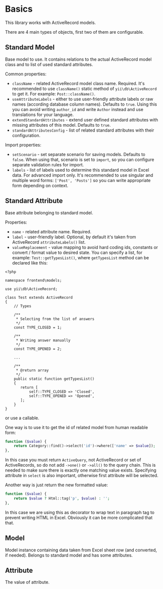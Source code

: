 # Basics

This library works with ActiveRecord models.

There are 4 main types of objects, first two of them are configurable.

## Standard Model

Base model to use. It contains relations to the actual ActiveRecord model class and to list of used standard attributes.

Common properties:

- `className` - related ActiveRecord model class name. Required. It's recommended to use `className()` static method of
`yii\db\ActiveRecord` to get it. For example: `Post::className()`.
- `useAttributeLabels` - either to use user-friendly attribute labels or raw names (according database column names).
Defaults to `true`. Using this you can avoid writing `author_id` and write `Author` instead and use translations for
your language.
- `extendStandardAttributes` - extend user defined standard attributes with missing attributes of this model. Defaults
to `true`.
- `standardAttributesConfig` - list of related standard attributes with their configuration.

Import properties:

- `setScenario` - set separate scenario for saving models. Defaults to `false`. When using that, scenario is set to
`import`, so you can configure separate validation rules for import.
- `labels` - list of labels used to determine this standard model in Excel data. For advanced import only. It's
recommended to use singular and multiple word forms: `['Post', 'Posts']` so you can write appropriate form depending on
context.

## Standard Attribute

Base attribute belonging to standard model.

Properties:

- `name` - related attribute name. Required.
- `label` - user-friendly label. Optional, by default it's taken from ActiveRecord `attributeLabels()` list.
- `valueReplacement` - value mapping to avoid hard coding ids, constants or convert / format value to desired state.
You can specify a list, for example: `Test::getTypesList()`, where `getTypesList` method can be declared like this:

```
<?php

namespace frontend\models;

use yii\db\ActiveRecord;

class Test extends ActiveRecord
{
    // Types

    /**
     * Selecting from the list of answers
     */
    const TYPE_CLOSED = 1;

    /**
     * Writing answer manually
     */
    const TYPE_OPENED = 2;

    ...

    /**
     * @return array
     */
    public static function getTypesList()
    {
       return [
           self::TYPE_CLOSED => 'Closed',
           self::TYPE_OPENED => 'Opened',
       ];
    }
}
```

or use a callable.

One way is to use it to get the id of related model from human readable form:

```php
function ($value) {
    return Category::find()->select('id')->where(['name' => $value]);
},
```

In this case you must return `ActiveQuery`, not ActiveRecord or set of ActiveRecords, so do not add `->one()` or
`->all()` to the query chain. This is needed to make sure there is exactly one matching value exists.
Specifying attribute in `select` is also important, otherwise first attribute will be selected.

Another way is just return the new formatted value:

```php
function ($value) {
    return $value ? Html::tag('p', $value) : '';
},
```

In this case we are using this as decorator to wrap text in paragraph tag to prevent writing HTML in Excel. Obviously
it can be more complicated that that.

## Model

Model instance containing data taken from Excel sheet row (and converted, if needed). Belongs to standard model and has
some attributes.

## Attribute

The value of attribute.
